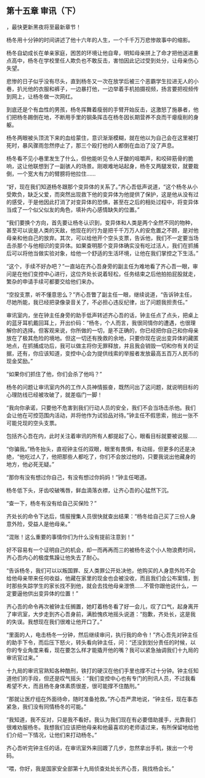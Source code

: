 ## 第十五章 审讯（下）
，最快更新黑夜将至最新章节！

杨冬用十分钟的时间讲述了他十六年的人生，一个千千万万悲惨故事中的缩影。

杨冬自幼成长在单亲家庭，困苦的环境让他自卑，明知母亲拼上了命才把他送进重点高中，杨冬在学校里任人欺负也不敢反击，害怕因此记过受到处分，让母亲伤心失望。

悲惨的日子似乎没有尽头，直到杨冬又一次在放学后被三个恶霸学生拉进无人的小巷，扒光他的衣服和裤子，一边暴打他，一边举着手机拍摄视频，扬言要把视频传到网上，让杨冬做一次网红。

到底还是个有血性的男孩，杨冬挥舞着瘦弱的手臂开始反击，这激怒了施暴者，他们把杨冬踢倒在地，不断用手里的钢条挥击在杨冬因长期营养不良而干瘪瘦削的身躯。

杨冬两眼被头顶流下来的血给蒙住，意识渐渐模糊，就在他以为自己会在这里被打死时，暴风骤雨忽然停止了，那三个殴打他的人都倒在血泊了没了声息。

杨冬看不见小巷里发生了什么，但他能听见令人牙酸的咀嚼声，和咬碎筋骨的脆响，这让他联想到了一副骇人的场景。刚艰难地站起身，杨冬又两腿发软，就要栽倒，一个宽大有力的臂膀将他拉住……

“好，现在我们知道杨冬跟那个变异体的关系了。”齐心吾低声说道，“这个杨冬从小受欺负，缺乏父爱，而突然出现救下他的变异体为他提供了保护，这是他从没有过的感受，于是他因此打消了对变异体的恐惧，甚至在之后的相处过程中，将变异体当成了一个似父似友的角色，填补内心感情缺失的位置。”

“我们要换个方向，首先要让杨冬认识到，变异体和人类是两个全然不同的物种，甚至可以说是人类的天敌，他现在的行为是把千千万万人的安危置之不顾，是对他母亲和他自己的放弃。其次，可以给他开个空头支票，告诉他，我们不一定要当场击杀那个与他相识的变异体。如果查明那个变异体确实没有吃过活人，我们在抓捕后可以将他当做实验对象，给他一个舒适的生活环境，让他在我们掌控之下生活。”

“这个，手续不好办吧？”一直站在齐心吾身旁的副主任为难地看了齐心吾一眼，审问是在他们变控中心进行，这位齐处长说着轻松，任务结束之后他拍拍屁股就走，繁杂的申请手续可都要交给他们来办。

“空投支票，听不懂意思么？”齐心吾瞥了副主任一眼，继续说道，“告诉钟主任，尽她所能，我已经把录像录音关了，不必担心违反纪律，出了问题我担责任。”

审讯室内，坐在钟主任身旁的助手低声转述齐心吾的话，钟主任点了点头，把桌上的蓝牙耳机戴回耳上，开出价码：“杨冬，个人而言，我很同情你的遭遇，也很理解你的选择。但客观来说，你所做的一切，是不正确的，你已经把你自己和你母亲放在了极其危险的境地。但这一切还有挽救的余地，只要你现在说出变异体的藏匿地点，在抓捕成功后，我可以做主将你无罪释放，并且我会销毁一切和你有关的证据，还有，你应该知道，变控中心会为提供线索的举报者发放最高五百万人民币的现金奖励。”

“如果你们抓住了他，你们会杀了他吗？”

杨冬的问题让审讯室内外的工作人员神情振奋，既然问出了这问题，就说明目标的心理防线已经被攻破了，就差临门一脚！

“我向你承诺，只要他不危害到我们行动人员的安全，我们不会当场击杀他。我们会让他在可控范围内活动，并将他作为试验品对待。”钟主任不假思索，抛出一张不可能兑现的空头支票。

包括齐心吾在内，此时关注着审讯的所有人都提起了心，眼看目标就要被说服……

“你骗我。”杨冬抬头，直视钟主任的双眼，眼里有畏惧，有动摇，但更多的还是决绝，“他吃过人了，他把那些人都吃了，你们不会放过他的，只要我说出他藏身的地方，他必死无疑。”

“那你有没有想过你自己，有没有想过你妈妈！”钟主任喝道。

杨冬低下头，牙齿咬破嘴唇，鲜血滴落衣襟，让齐心吾的心猛然下沉。

“查一下，杨冬有没有给自己买保险？”

齐处长的命令下达后，情报搜集人员很快就查出结果：“杨冬给自己买了三份人身意外险，受益人是他母亲。”

“混账！这么重要的事情你们为什么没有提前注意到！”

好不容易有一个证明自己的机会，却一而再再而三的被杨冬这个小人物浪费时间，齐心吾内心的极度焦躁让他失去了耐心。

“告诉杨冬，我们可以以叛国罪、反人类罪公开处决他，他购买的人身意外险不会给他母亲带来任何收益，他藏在家里的现金也会被没收，而且我们会公布案情，到时那些失踪学生的家长找不到他，就会去找他母亲泄愤……不管你跟他说什么，一定要逼他供出变异体的位置！”

齐心吾的命令再次被钟主任搁置，她盯着杨冬看了好一会儿，叹了口气，起身离开了审讯室，大步走到齐心吾身前，满脸愧疚地摇头说道：“抱歉，齐处长，这是我的失误。我想现在我们很难让他开口了。”

“里面的人，电击杨冬一分钟，然后继续审问，执行我的命令！”齐心吾先对钟主任的助手下令，而后压下怒火，转头看向钟主任，问：“还没到划分责任的时候，以你的专业角度来看，现在要怎么样才能撬开他的嘴？我可以紧急抽调我们十九局的审讯官过来。”

十九局的审讯官熟知各种酷刑，铁打的硬汉在他们手里也撑不过十分钟。钟主任知道他们的手段，但还是叹气摇头：“我们变控中心也有专门的刑讯人员，不过我看希望不大，而且杨冬身体素质很差，很可能撑不住酷刑。”

“那就让医疗组在外面待命，随时准备抢救。”齐心吾严肃地说，“钟主任，现在事态紧急，我们没有同情杨冬的可能。”

“我知道，我不反对，只是我不看好。我认为我们现在有必要借助援手，光靠我们很难劝服杨冬。我想我们应该把他母亲和他最喜欢的老师请过来，有所保留地给他们介绍一下情况，让他们来打动杨冬。”

齐心吾听完钟主任的话，在审讯室外来回踱了几步，忽然拿出手机，拨出一个号码。

“喂，你好，我是国家安全部第十九局侦查处处长齐心吾，我找杨会长。”

